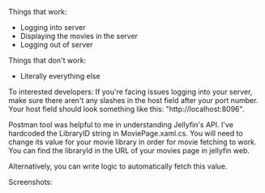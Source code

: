 Things that work:
* Logging into server
* Displaying the movies in the server
* Logging out of server

Things that don't work:
* Literally everything else

To interested developers:
If you're facing issues logging into your server, make sure there aren't any slashes in the host field after your port number. Your host field should look something like this: "http://localhost:8096".

Postman tool was helpful to me in understanding Jellyfin's API. I've hardcoded the LibraryID string in MoviePage.xaml.cs. You will need to change its value for your movie library in order for movie fetching to work. You can find the libraryId in the URL of your movies page in jellyfin web.

Alternatively, you can write logic to automatically fetch this value.

Screenshots:
